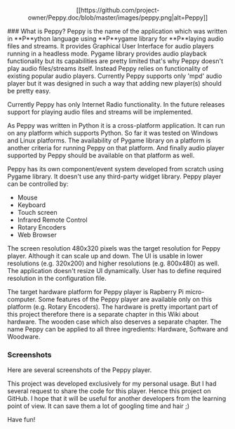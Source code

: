 <p align="center">
[[https://github.com/project-owner/Peppy.doc/blob/master/images/peppy.png|alt=Peppy]]
</p>
### What is Peppy?
Peppy is the name of the application which was written in **P**ython language using **P**ygame library for **P**laying audio files and streams. It provides Graphical User Interface for audio players running in a headless mode. Pygame library provides audio playback functionality but its capabilities are pretty limited that's why Peppy doesn't play audio files/streams itself. Instead Peppy relies on functionality of existing popular audio players. Currently Peppy supports only 'mpd' audio player but it was designed in such a way that adding new player(s) should be pretty easy.

Currently Peppy has only Internet Radio functionality. In the future releases support for playing audio files and streams will be implemented.

As Peppy was written in Python it is a cross-platform application. It can run on any platform which supports Python. So far it was tested on Windows and Linux platforms. The availability of Pygame library on a platform is another criteria for running Peppy on that platform. And finally audio player supported by Peppy should be available on that platform as well.

Peppy has its own component/event system developed from scratch using Pygame library. It doesn't use any third-party widget library. Peppy player can be controlled by:
* Mouse
* Keyboard
* Touch screen
* Infrared Remote Control
* Rotary Encoders
* Web Browser

The screen resolution 480x320 pixels was the target resolution for Peppy player. Although it can scale up and down. The UI is usable in lower resolutions (e.g. 320x200) and higher resolutions (e.g. 800x480) as well. The application doesn't resize UI dynamically. User has to define required resolution in the configuration file.

The target hardware platform for Peppy player is Rapberry Pi micro-computer. Some features of the Peppy player are available only on this platform (e.g. Rotary Encoders). The hardware is pretty important part of this project therefore there is a separate chapter in this Wiki about hardware. The wooden case which also deserves a separate chapter. The name Peppy can be applied to all three ingredients: Hardware, Software and Woodware.

### Screenshots
Here are several screenshots of the Peppy player.

This project was developed exclusively for my personal usage. But I had several request to share the code for this player. Hence this project on GitHub. I hope that it will be useful for another developers from the learning point of view. It can save them a lot of googling time and hair ;)

Have fun!
